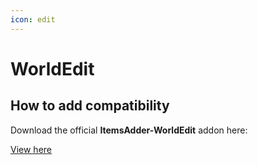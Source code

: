 ```yaml
---
icon: edit
---
```


# WorldEdit

## How to add compatibility

Download the official **ItemsAdder-WorldEdit** addon here:


[View here](https://www.spigotmc.org/resources/79012/)